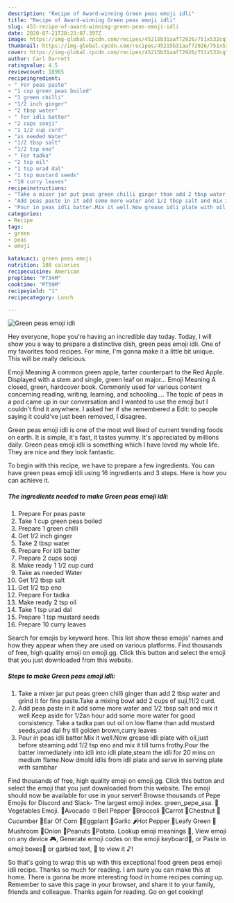 ```yaml
---
description: "Recipe of Award-winning Green peas emoji idli"
title: "Recipe of Award-winning Green peas emoji idli"
slug: 453-recipe-of-award-winning-green-peas-emoji-idli
date: 2020-07-21T20:23:07.397Z
image: https://img-global.cpcdn.com/recipes/45215b31aaf72926/751x532cq70/green-peas-emoji-idli-recipe-main-photo.jpg
thumbnail: https://img-global.cpcdn.com/recipes/45215b31aaf72926/751x532cq70/green-peas-emoji-idli-recipe-main-photo.jpg
cover: https://img-global.cpcdn.com/recipes/45215b31aaf72926/751x532cq70/green-peas-emoji-idli-recipe-main-photo.jpg
author: Carl Barrett
ratingvalue: 4.5
reviewcount: 18965
recipeingredient:
- " For peas paste"
- "1 cup green peas boiled"
- "1 green chilli"
- "1/2 inch ginger"
- "2 tbsp water"
- " For idli batter"
- "2 cups sooji"
- "1 1/2 cup curd"
- "as needed Water"
- "1/2 tbsp salt"
- "1/2 tsp eno"
- " For tadka"
- "2 tsp oil"
- "1 tsp urad dal"
- "1 tsp mustard seeds"
- "10 curry leaves"
recipeinstructions:
- "Take a mixer jar put peas green chilli ginger than add 2 tbsp water and grind it for fine paste.Take a mixing bowl add 2 cups of suji,11/2 curd."
- "Add peas paste in it add some more water and 1/2 tbsp salt and mix it well.Keep aside for 1/2an hour add some more water for good consistency. Take a tadka pan out oil on low flame than add mustard seeds,urad dal fry till golden brown,curry leaves"
- "Pour in peas idli batter.Mix it well.Now grease idli plate with oil,just before steaming add 1/2 tsp eno and mix it till turns frothy.Pour the batter immediately into idli into idli plate,steam the idli for 20 mins on medium flame.Now dmold idlis from idli plate and serve in serving plate with sambhar"
categories:
- Recipe
tags:
- green
- peas
- emoji

katakunci: green peas emoji 
nutrition: 108 calories
recipecuisine: American
preptime: "PT34M"
cooktime: "PT59M"
recipeyield: "1"
recipecategory: Lunch

---
```



![Green peas emoji idli](https://img-global.cpcdn.com/recipes/45215b31aaf72926/751x532cq70/green-peas-emoji-idli-recipe-main-photo.jpg)

Hey everyone, hope you're having an incredible day today. Today, I will show you a way to prepare a distinctive dish, green peas emoji idli. One of my favorites food recipes. For mine, I'm gonna make it a little bit unique. This will be really delicious.

Emoji Meaning A common green apple, tarter counterpart to the Red Apple. Displayed with a stem and single, green leaf on major… Emoji Meaning A closed, green, hardcover book. Commonly used for various content concerning reading, writing, learning, and schooling.… The topic of peas in a pod came up in our conversation and I wanted to use the emoji but I couldn&#39;t find it anywhere. I asked her if she remembered a Edit: to people saying it could&#39;ve just been removed, I disagree.

Green peas emoji idli is one of the most well liked of current trending foods on earth. It is simple, it's fast, it tastes yummy. It's appreciated by millions daily. Green peas emoji idli is something which I have loved my whole life. They are nice and they look fantastic.


To begin with this recipe, we have to prepare a few ingredients. You can have green peas emoji idli using 16 ingredients and 3 steps. Here is how you can achieve it.

<!--inarticleads1-->

##### The ingredients needed to make Green peas emoji idli:

1. Prepare  For peas paste
1. Take 1 cup green peas boiled
1. Prepare 1 green chilli
1. Get 1/2 inch ginger
1. Take 2 tbsp water
1. Prepare  For idli batter
1. Prepare 2 cups sooji
1. Make ready 1 1/2 cup curd
1. Take as needed Water
1. Get 1/2 tbsp salt
1. Get 1/2 tsp eno
1. Prepare  For tadka
1. Make ready 2 tsp oil
1. Take 1 tsp urad dal
1. Prepare 1 tsp mustard seeds
1. Prepare 10 curry leaves


Search for emojis by keyword here. This list show these emojis&#39; names and how they appear when they are used on various platforms. Find thousands of free, high quality emoji on emoji.gg. Click this button and select the emoji that you just downloaded from this website. 

<!--inarticleads2-->

##### Steps to make Green peas emoji idli:

1. Take a mixer jar put peas green chilli ginger than add 2 tbsp water and grind it for fine paste.Take a mixing bowl add 2 cups of suji,11/2 curd.
1. Add peas paste in it add some more water and 1/2 tbsp salt and mix it well.Keep aside for 1/2an hour add some more water for good consistency. Take a tadka pan out oil on low flame than add mustard seeds,urad dal fry till golden brown,curry leaves
1. Pour in peas idli batter.Mix it well.Now grease idli plate with oil,just before steaming add 1/2 tsp eno and mix it till turns frothy.Pour the batter immediately into idli into idli plate,steam the idli for 20 mins on medium flame.Now dmold idlis from idli plate and serve in serving plate with sambhar


Find thousands of free, high quality emoji on emoji.gg. Click this button and select the emoji that you just downloaded from this website. The emoji should now be available for use in your server! Browse thousands of Pepe Emojis for Discord and Slack- The largest emoji index. green_pepe_asa. 🥑 Vegetables Emoji. 🥑Avocado 🫑Bell Pepper 🥦Broccoli 🥕Carrot 🌰Chestnut 🥒Cucumber 🌽Ear Of Corn 🍆Eggplant 🧄Garlic 🌶️Hot Pepper 🥬Leafy Green 🍄Mushroom 🧅Onion 🥜Peanuts 🥔Potato. Lookup emoji meanings 💄, View emoji on any device 🎮, Generate emoji codes on the emoji keyboard📧, or Paste in emoji boxes🎁 or garbled text, 🔣 to view it ♪! 

So that's going to wrap this up with this exceptional food green peas emoji idli recipe. Thanks so much for reading. I am sure you can make this at home. There is gonna be more interesting food in home recipes coming up. Remember to save this page in your browser, and share it to your family, friends and colleague. Thanks again for reading. Go on get cooking!
